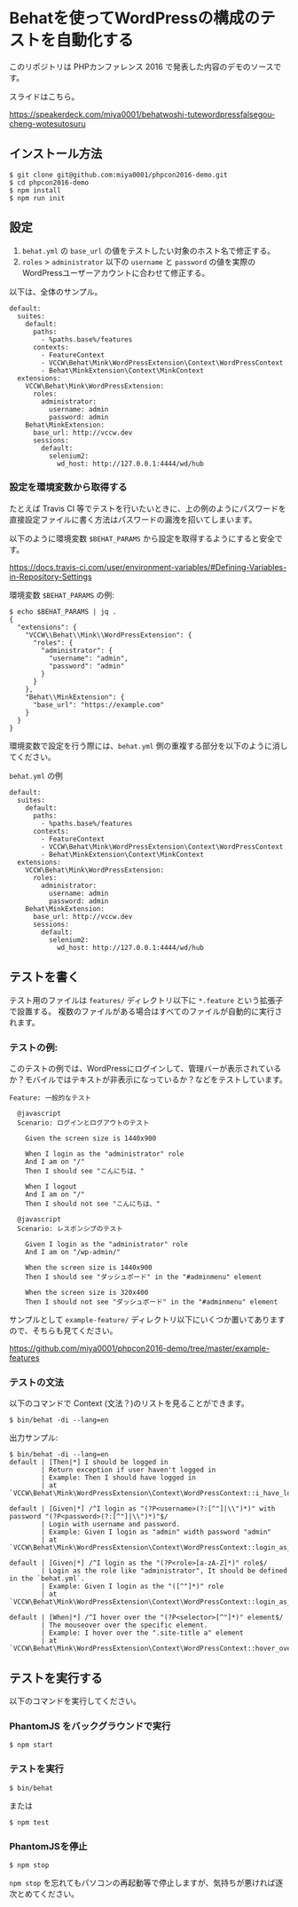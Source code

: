 # Behatを使ってWordPressの構成のテストを自動化する

このリポジトリは PHPカンファレンス 2016 で発表した内容のデモのソースです。

スライドはこちら。

https://speakerdeck.com/miya0001/behatwoshi-tutewordpressfalsegou-cheng-wotesutosuru

## インストール方法

```
$ git clone git@github.com:miya0001/phpcon2016-demo.git
$ cd phpcon2016-demo
$ npm install
$ npm run init
```

## 設定

1. `behat.yml` の `base_url` の値をテストしたい対象のホスト名で修正する。
2. `roles` > `administrator` 以下の `username` と `password` の値を実際のWordPressユーザーアカウントに合わせて修正する。

以下は、全体のサンプル。

```
default:
  suites:
    default:
      paths:
        - %paths.base%/features
      contexts:
        - FeatureContext
        - VCCW\Behat\Mink\WordPressExtension\Context\WordPressContext
        - Behat\MinkExtension\Context\MinkContext
  extensions:
    VCCW\Behat\Mink\WordPressExtension:
      roles:
        administrator:
          username: admin
          password: admin
    Behat\MinkExtension:
      base_url: http://vccw.dev
      sessions:
        default:
          selenium2:
            wd_host: http://127.0.0.1:4444/wd/hub
```

### 設定を環境変数から取得する

たとえば Travis CI 等でテストを行いたいときに、上の例のようにパスワードを直接設定ファイルに書く方法はパスワードの漏洩を招いてしまいます。

以下のように環境変数 `$BEHAT_PARAMS` から設定を取得するようにすると安全です。

https://docs.travis-ci.com/user/environment-variables/#Defining-Variables-in-Repository-Settings

環境変数 `$BEHAT_PARAMS` の例:

```
$ echo $BEHAT_PARAMS | jq .
{
  "extensions": {
    "VCCW\\Behat\\Mink\\WordPressExtension": {
      "roles": {
        "administrator": {
          "username": "admin",
          "password": "admin"
        }
      }
    },
    "Behat\\MinkExtension": {
      "base_url": "https://example.com"
    }
  }
}
```

環境変数で設定を行う際には、`behat.yml` 側の重複する部分を以下のように消してください。

`behat.yml` の例

```
default:
  suites:
    default:
      paths:
        - %paths.base%/features
      contexts:
        - FeatureContext
        - VCCW\Behat\Mink\WordPressExtension\Context\WordPressContext
        - Behat\MinkExtension\Context\MinkContext
  extensions:
    VCCW\Behat\Mink\WordPressExtension:
      roles:
        administrator:
          username: admin
          password: admin
    Behat\MinkExtension:
      base_url: http://vccw.dev
      sessions:
        default:
          selenium2:
            wd_host: http://127.0.0.1:4444/wd/hub
```


## テストを書く

テスト用のファイルは `features/` ディレクトリ以下に `*.feature` という拡張子で設置する。
複数のファイルがある場合はすべてのファイルが自動的に実行されます。

### テストの例:

このテストの例では、WordPressにログインして、管理バーが表示されているか？モバイルではテキストが非表示になっているか？などをテストしています。

```
Feature: 一般的なテスト

  @javascript
  Scenario: ログインとログアウトのテスト

    Given the screen size is 1440x900

    When I login as the "administrator" role
    And I am on "/"
    Then I should see "こんにちは、"

    When I logout
    And I am on "/"
    Then I should not see "こんにちは、"

  @javascript
  Scenario: レスポンシブのテスト

    Given I login as the "administrator" role
    And I am on "/wp-admin/"

    When the screen size is 1440x900
    Then I should see "ダッシュボード" in the "#adminmenu" element

    When the screen size is 320x400
    Then I should not see "ダッシュボード" in the "#adminmenu" element
```

サンプルとして `example-feature/` ディレクトリ以下にいくつか置いてありますので、そちらも見てください。

https://github.com/miya0001/phpcon2016-demo/tree/master/example-features

### テストの文法

以下のコマンドで Context (文法？)のリストを見ることができます。

```
$ bin/behat -di --lang=en
```

出力サンプル:

```
$ bin/behat -di --lang=en
default | [Then|*] I should be logged in
        | Return exception if user haven't logged in
        | Example: Then I should have logged in
        | at `VCCW\Behat\Mink\WordPressExtension\Context\WordPressContext::i_have_loggend_in()`

default | [Given|*] /^I login as "(?P<username>(?:[^"]|\\")*)" with password "(?P<password>(?:[^"]|\\")*)"$/
        | Login with username and password.
        | Example: Given I login as "admin" width password "admin"
        | at `VCCW\Behat\Mink\WordPressExtension\Context\WordPressContext::login_as_user_password()`

default | [Given|*] /^I login as the "(?P<role>[a-zA-Z]*)" role$/
        | Login as the role like "administrator", It should be defined in the `behat.yml`.
        | Example: Given I login as the "([^"]*)" role
        | at `VCCW\Behat\Mink\WordPressExtension\Context\WordPressContext::login_as_the_role()`

default | [When|*] /^I hover over the "(?P<selector>[^"]*)" element$/
        | The mouseover over the specific element.
        | Example: I hover over the ".site-title a" element
        | at `VCCW\Behat\Mink\WordPressExtension\Context\WordPressContext::hover_over_the_element()`
```

## テストを実行する

以下のコマンドを実行してください。

### PhantomJS をバックグラウンドで実行

```
$ npm start
```

### テストを実行

```
$ bin/behat
```

または

```
$ npm test
```

### PhantomJSを停止

```
$ npm stop
```

`npm stop` を忘れてもパソコンの再起動等で停止しますが、気持ちが悪ければ逐次とめてください。
